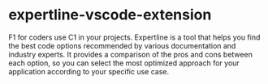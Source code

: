 # expertline-vscode-extension
F1 for coders use C1 in your projects. Expertline is a tool that helps you find the best code options recommended by various documentation and industry experts. It provides a comparison of the pros and cons between each option, so you can select the most optimized approach for your application according to your specific use case.
